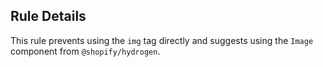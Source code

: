 ## Rule Details

This rule prevents using the `img` tag directly and suggests using the `Image` component from `@shopify/hydrogen`.
